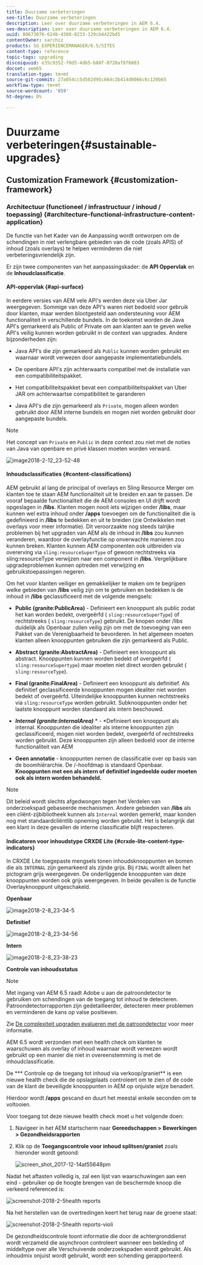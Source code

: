 ```yaml
---
title: Duurzame verbeteringen
seo-title: Duurzame verbeteringen
description: Leer over duurzame verbeteringen in AEM 6.4.
seo-description: Leer over duurzame verbeteringen in AEM 6.4.
uuid: 80673076-624b-4308-8233-129cb4422bd5
contentOwner: sarchiz
products: SG_EXPERIENCEMANAGER/6.5/SITES
content-type: reference
topic-tags: upgrading
discoiquuid: e35c9352-f0d5-4db5-b88f-0720af8f6883
docset: aem65
translation-type: tm+mt
source-git-commit: 27a054cc5d502d95c664c3b414d0066c6c120b65
workflow-type: tm+mt
source-wordcount: '859'
ht-degree: 0%

---
```



# Duurzame verbeteringen{#sustainable-upgrades}

## Customization Framework {#customization-framework}

### Architectuur (functioneel / infrastructuur / inhoud / toepassing) {#architecture-functional-infrastructure-content-application}

De functie van het Kader van de Aanpassing wordt ontworpen om de schendingen in niet verlengbare gebieden van de code (zoals APIS) of inhoud (zoals overlays) te helpen verminderen die niet verbeteringsvriendelijk zijn.

Er zijn twee componenten van het aanpassingskader: de **API Oppervlak** en de **Inhoudclassificatie**.

#### API-oppervlak {#api-surface}

In eerdere versies van AEM vele API&#39;s werden deze via Uber Jar weergegeven. Sommige van deze API&#39;s waren niet bedoeld voor gebruik door klanten, maar werden blootgesteld aan ondersteuning voor AEM functionaliteit in verschillende bundels. In de toekomst worden de Java API&#39;s gemarkeerd als Public of Private om aan klanten aan te geven welke API&#39;s veilig kunnen worden gebruikt in de context van upgrades. Andere bijzonderheden zijn:

* Java API&#39;s die zijn gemarkeerd als `Public` kunnen worden gebruikt en waarnaar wordt verwezen door aangepaste implementatiebundels.

* De openbare API&#39;s zijn achterwaarts compatibel met de installatie van een compatibiliteitspakket.
* Het compatibiliteitspakket bevat een compatibiliteitspakket van Uber JAR om achterwaartse compatibiliteit te garanderen
* Java API&#39;s die zijn gemarkeerd als `Private`, mogen alleen worden gebruikt door AEM interne bundels en mogen niet worden gebruikt door aangepaste bundels.

>[!NOTE]
>
>Het concept van `Private` en `Public` in deze context zou niet met de noties van Java van openbare en privé klassen moeten worden verward.

![image2018-2-12_23-52-48](assets/image2018-2-12_23-52-48.png)

#### Inhoudsclassificaties {#content-classifications}

AEM gebruikt al lang de principal of overlays en Sling Resource Merger om klanten toe te staan AEM functionaliteit uit te breiden en aan te passen. De vooraf bepaalde functionaliteit die de AEM consoles en UI drijft wordt opgeslagen in **/libs**. Klanten mogen nooit iets wijzigen onder **/libs**, maar kunnen wel extra inhoud onder **/apps** toevoegen om de functionaliteit die is gedefinieerd in **/libs** te bedekken en uit te breiden (zie Ontwikkelen met overlays voor meer informatie). Dit veroorzaakte nog steeds talrijke problemen bij het upgraden van AEM als de inhoud in **/libs** zou kunnen veranderen, waardoor de overlayfunctie op onverwachte manieren zou kunnen breken. Klanten kunnen AEM componenten ook uitbreiden via overerving via `sling:resourceSuperType` of gewoon rechtstreeks via sling:resourceType verwijzen naar een component in **/libs**. Vergelijkbare upgradeproblemen kunnen optreden met verwijzing en gebruikstoepassingen negeren.

Om het voor klanten veiliger en gemakkelijker te maken om te begrijpen welke gebieden van **/libs** veilig zijn om te gebruiken en bedekken is de inhoud in **/libs** geclassificeerd met de volgende mengsels:

* **Public (granite:PublicArea)**  - Definieert een knooppunt als public zodat het kan worden bedekt, overgeërfd (  `sling:resourceSuperType`) of rechtstreeks (  `sling:resourceType`) gebruikt. De knopen onder /libs duidelijk als Openbaar zullen veilig zijn om met de toevoeging van een Pakket van de Verenigbaarheid te bevorderen. In het algemeen moeten klanten alleen knooppunten gebruiken die zijn gemarkeerd als Public.

* **Abstract (granite:AbstractArea)**  - Definieert een knooppunt als abstract. Knooppunten kunnen worden bedekt of overgeërfd ( `sling:resourceSupertype`) maar moeten niet direct worden gebruikt ( `sling:resourceType`).

* **Final (granite:FinalArea)**  - Definieert een knooppunt als definitief. Als definitief geclassificeerde knooppunten mogen idealiter niet worden bedekt of overgeërfd. Uiteindelijke knooppunten kunnen rechtstreeks via `sling:resourceType` worden gebruikt. Subknooppunten onder het laatste knooppunt worden standaard als intern beschouwd.

* ***Internal (granite:InternalArea)*** * - *Definieert een knooppunt als internal. Knooppunten die idealiter als interne knooppunten zijn geclassificeerd, mogen niet worden bedekt, overgeërfd of rechtstreeks worden gebruikt. Deze knooppunten zijn alleen bedoeld voor de interne functionaliteit van AEM

* **Geen annotatie**  - knooppunten nemen de classificatie over op basis van de boomhiërarchie. De /-hoofdmap is standaard Openbaar. **Knooppunten met een als intern of definitief ingedeelde ouder moeten ook als intern worden behandeld.**

>[!NOTE]
>
>Dit beleid wordt slechts afgedwongen tegen het Verdelen van onderzoekspad gebaseerde mechanismen. Andere gebieden van **/libs** als een cliënt-zijbibliotheek kunnen als `Internal` worden gemerkt, maar konden nog met standaardcliëntlib opneming worden gebruikt. Het is belangrijk dat een klant in deze gevallen de interne classificatie blijft respecteren.

#### Indicatoren voor inhoudstype CRXDE Lite {#crxde-lite-content-type-indicators}

In CRXDE Lite toegepaste mengsels tonen inhoudsknooppunten en bomen die als `INTERNAL` zijn gemarkeerd als zijnde grijs. Bij `FINAL` wordt alleen het pictogram grijs weergegeven. De onderliggende knooppunten van deze knooppunten worden ook grijs weergegeven. In beide gevallen is de functie Overlayknooppunt uitgeschakeld.

**Openbaar**

![image2018-2-8_23-34-5](assets/image2018-2-8_23-34-5.png)

**Definitief**

![image2018-2-8_23-34-56](assets/image2018-2-8_23-34-56.png)

**Intern**

![image2018-2-8_23-38-23](assets/image2018-2-8_23-38-23.png)

**Controle van inhoudsstatus**

>[!NOTE]
>
>Met ingang van AEM 6.5 raadt Adobe u aan de patroondetector te gebruiken om schendingen van de toegang tot inhoud te detecteren. Patroondetectorrapporten zijn gedetailleerder, detecteren meer problemen en verminderen de kans op valse positieven.
>
>Zie [De complexiteit upgraden evalueren met de patroondetector](/help/sites-deploying/pattern-detector.md) voor meer informatie.

AEM 6.5 wordt verzonden met een health check om klanten te waarschuwen als overlay of inhoud waarnaar wordt verwezen wordt gebruikt op een manier die niet in overeenstemming is met de inhoudclassificatie.

De *** Controle op de toegang tot inhoud via verkoop/graniet** is een nieuwe health check die de opslagplaats controleert om te zien of de code van de klant de beveiligde knooppunten in AEM op onjuiste wijze benadert.

Hierdoor wordt **/apps** gescand en duurt het meestal enkele seconden om te voltooien.

Voor toegang tot deze nieuwe health check moet u het volgende doen:

1. Navigeer in het AEM startscherm naar **Gereedschappen > Bewerkingen > Gezondheidsrapporten**
1. Klik op de **Toegangscontrole voor inhoud splitsen/graniet** zoals hieronder wordt getoond:

   ![screen_shot_2017-12-14at55648pm](assets/screen_shot_2017-12-14at55648pm.png)

Nadat het aftasten volledig is, zal een lijst van waarschuwingen aan een eind - gebruiker op de hoogte brengen van de beschermde knoop die verkeerd referenced is:

![screenshot-2018-2-5health reports](assets/screenshot-2018-2-5healthreports.png)

Na het herstellen van de overtredingen keert het terug naar de groene staat:

![screenshot-2018-2-5health reports-violi](assets/screenshot-2018-2-5healthreports-violations.png)

De gezondheidscontrole toont informatie die door de achtergronddienst wordt verzameld die asynchroon controleert wanneer een bekleding of middeltype over alle Verschuivende onderzoekspaden wordt gebruikt. Als inhoudmix onjuist wordt gebruikt, wordt een schending gerapporteerd.
